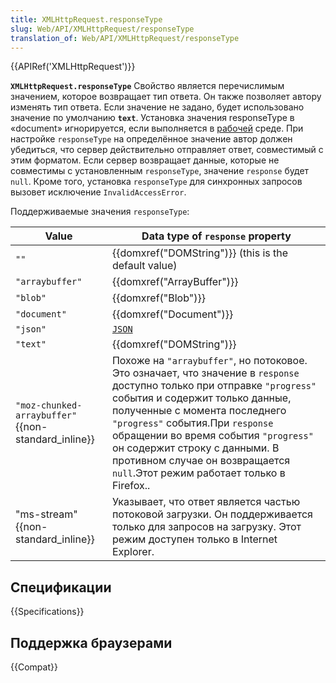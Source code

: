 ```yaml
---
title: XMLHttpRequest.responseType
slug: Web/API/XMLHttpRequest/responseType
translation_of: Web/API/XMLHttpRequest/responseType
---
```

{{APIRef('XMLHttpRequest')}}

**`XMLHttpRequest.responseType`** Свойство является перечислимым значением, которое возвращает тип ответа. Он также позволяет автору изменять тип ответа. Если значение не задано, будет использовано значение по умолчанию **`text`**. Установка значения responseType в «document» игнорируется, если выполняется в [рабочей](/ru/docs/Web/API/Worker) среде. При настройке `responseType` на определённое значение автор должен убедиться, что сервер действительно отправляет ответ, совместимый с этим форматом. Если сервер возвращает данные, которые не совместимы с установленным `responseType`, значение `response` будет `null`. Кроме того, установка `responseType` для синхронных запросов вызовет исключение `InvalidAccessError`.

Поддерживаемые значения `responseType`:

| Value                                                        | Data type of `response` property                                                                                                                                                                                                                                                                                                                                                                                                     |
| ------------------------------------------------------------ | ------------------------------------------------------------------------------------------------------------------------------------------------------------------------------------------------------------------------------------------------------------------------------------------------------------------------------------------------------------------------------------------------------------------------------------ |
| `""`                                                         | {{domxref("DOMString")}} (this is the default value)                                                                                                                                                                                                                                                                                                                                                                         |
| `"arraybuffer"`                                              | {{domxref("ArrayBuffer")}}                                                                                                                                                                                                                                                                                                                                                                                                 |
| `"blob"`                                                     | {{domxref("Blob")}}                                                                                                                                                                                                                                                                                                                                                                                                             |
| `"document"`                                                 | {{domxref("Document")}}                                                                                                                                                                                                                                                                                                                                                                                                     |
| `"json"`                                                     | [`JSON`](/ru/docs/Glossary/JSON)                                                                                                                                                                                                                                                                                                                                                                                                     |
| `"text"`                                                     | {{domxref("DOMString")}}                                                                                                                                                                                                                                                                                                                                                                                                     |
| `"moz-chunked-arraybuffer"` {{non-standard_inline}} | Похоже на `"arraybuffer"`, но потоковое. Это означает, что значение в `response` доступно только при отправке `"progress"` события и содержит только данные, полученные с момента последнего `"progress"` события.При `response` обращении во время события `"progress"` он содержит строку с данными. В противном случае он возвращается `null`.Этот режим работает только в Firefox.. |
| "ms-stream"{{non-standard_inline}}                  | Указывает, что ответ является частью потоковой загрузки. Он поддерживается только для запросов на загрузку. Этот режим доступен только в Internet Explorer.                                                                                                                                                                                                                                                                          |

## Спецификации

{{Specifications}}

## Поддержка браузерами

{{Compat}}
